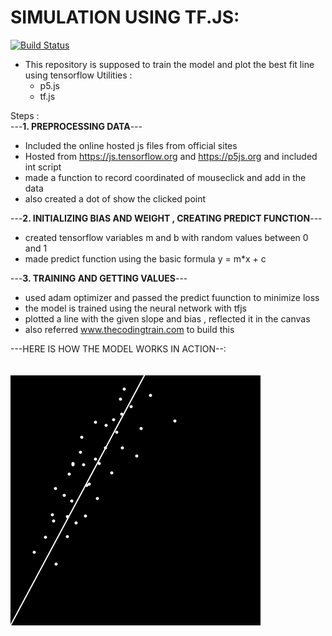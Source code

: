 # SIMULATION USING TF.JS:
[![Build Status](https://travis-ci.org/nileshpatra/linear-regression-simulation-using-tensorflow.js.svg?branch=master)](https://travis-ci.org/nileshpatra/linear-regression-simulation-using-tensorflow.js)
- This repository is supposed to train the model and plot the best fit line using tensorflow 
Utilities :
  - p5.js
  - tf.js

Steps :<br>
  ---<b>1. PREPROCESSING DATA</b>---
  - Included the online hosted js files from official sites
  - Hosted from https://js.tensorflow.org and https://p5js.org and included int script
  - made a function to record coordinated of mouseclick and add in the data
  - also created a dot of show the clicked point<br>
  
  ---<b>2. INITIALIZING BIAS AND WEIGHT , CREATING PREDICT FUNCTION</b>---
  - created tensorflow variables m and b with random values between 0 and 1
  - made predict function using the basic formula y = m*x + c
  
  ---<b>3. TRAINING AND GETTING VALUES</b>---
  - used adam optimizer and passed the predict fuunction to minimize loss
  - the model is trained using the neural network with tfjs
  - plotted a line with the given slope and bias , reflected it in the canvas
  - also referred www.thecodingtrain.com to build this
  
---HERE IS HOW THE MODEL WORKS IN ACTION--:<br><br><br>
  <img src = "https://github.com/nileshpatra/linear-regression-simulation-using-tensorflow.js/blob/master/Screenshot_2018-12-23%20Screenshot.png">
  
  
